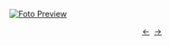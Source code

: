 [![Foto Preview](preview/project-13.avif)](https://DominicNikolai.github.io/project-13)

<div align="center" style="display: flex; justify-content: center;">
  <a  href="https://github.com/DominicNikolai/project-13" target="_blank">&#8592;</a>
  &nbsp;&nbsp;
  <a  href="https://github.com/DominicNikolai/project-13" target="_blank">&#8594;</a>
</div>
